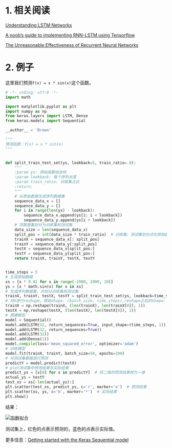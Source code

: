 # 1. 相关阅读
[Understanding LSTM Networks](http://colah.github.io/posts/2015-08-Understanding-LSTMs/)

[A noob’s guide to implementing RNN-LSTM using Tensorflow](http://monik.in/a-noobs-guide-to-implementing-rnn-lstm-using-tensorflow/)

[The Unreasonable Effectiveness of Recurrent Neural Networks](http://karpathy.github.io/2015/05/21/rnn-effectiveness/)

# 2. 例子

这里我们预测`f(x) = x * sin(x)`这个函数。

```python
# -*- coding: utf-8 -*-
import math

import matplotlib.pyplot as plt
import numpy as np
from keras.layers import LSTM, Dense
from keras.models import Sequential

__author__ = 'Brown'

"""
预测函数：f(x) = x * sin(x)
"""


def split_train_test_set(ys, lookback=5, train_ratio=.8):
    """
    :param ys: 原始函数纵坐标
    :param lookback: 每个序列长度
    :param train_ratio: 训练集占比
    :return:
    """
    # 从原始数据生成序列数据集
    sequence_data_x = []
    sequence_data_y = []
    for i in range(len(ys) - lookback):
        sequence_data_x.append(ys[i: i + lookback])
        sequence_data_y.append(ys[i + lookback])
    # 将数据集划分为训练集和测试集
    data_size = len(sequence_data_x)
    split_pos = int(data_size * train_ratio)  # 训练集、测试集划分点在原始数据集中位置
    trainX = sequence_data_x[: split_pos]
    trainY = sequence_data_y[:split_pos]
    testX = sequence_data_x[split_pos:]
    testY = sequence_data_y[split_pos:]
    return trainX, trainY, testX, testY


time_steps = 5
# 生成原始数据
xs = [x * 0.01 for x in range(-2000, 2000, 10)]
ys = [x * math.sin(x) for x in xs]
# 生成序列数据集，并划分训练集和测试集
trainX, trainY, testX, testY = split_train_test_set(ys, lookback=time_steps)
# 对X进行reshape。原始shape: (batch_size, time_steps),reshape之后的shape: (batch_size, time_steps, 1)
trainX = np.reshape(trainX, (len(trainX), len(trainX[0]), 1))
testX = np.reshape(testX, (len(testX), len(testX[0]), 1))
# 搭建模型
model = Sequential()
model.add(LSTM(32, return_sequences=True, input_shape=(time_steps, 1)))
model.add(LSTM(32, return_sequences=True))
model.add(LSTM(32))
model.add(Dense(1))
model.compile(loss='mean_squared_error', optimizer='adam')
# 训练模型
model.fit(trainX, trainY, batch_size=50, epochs=200)
# 对测试集数据进行预测
predictY = model.predict(testX)
# plot测试集中预测结果与实际结果
predict_ys = [x[0] for x in predictY]  # 将二维的预测结果转为一维
actual_ys = testY
test_xs = xs[-len(actual_ys):]
plt.scatter(test_xs, predict_ys, c='r', marker='o')  # 预测结果
plt.scatter(xs, ys, c='b', marker='*')  # 实际结果
plt.show()
```

结果：

![函数拟合](http://i.imgur.com/18lLY6s.png)

测试集上，红色的点表示预测的，蓝色的点表示实际值。

更多信息：[Getting started with the Keras Sequential model](https://keras.io/getting-started/sequential-model-guide/)